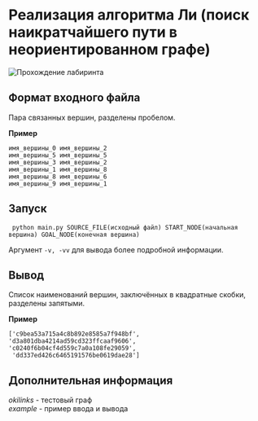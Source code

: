 Реализация алгоритма Ли (поиск наикратчайшего пути в неориентированном графе)
=============================================================================

![Прохождение лабиринта](https://upload.wikimedia.org/wikipedia/commons/9/93/Lee_wave_4.png)

Формат входного файла
----------------------
Пара связанных вершин, разделены пробелом.

**Пример**

    имя_вершины_0 имя_вершины_2
    имя_вершины_5 имя_вершины_5
    имя_вершины_3 имя_вершины_2
    имя_вершины_1 имя_вершины_8
    имя_вершины_8 имя_вершины_6
    имя_вершины_9 имя_вершины_1

Запуск
------

     python main.py SOURCE_FILE(исходный файл) START_NODE(начальная вершина) GOAL_NODE(конечная вершина)
Аргумент `-v, -vv` для вывода более подробной информации.

Вывод
------
Список наименований вершин, заключённых в квадратные скобки, разделены запятыми.

**Пример**

    ['c9bea53a715a4c8b892e8585a7f948bf', 'd3a801dba4214ad59cd323ffcaaf9606', 'c0240f6b04cf4d559c7a0a108fe29059',
     'dd337ed426c6465191576be0619dae28']
     
Дополнительная информация
--------------------------
*okilinks* - тестовый граф  
*example* - пример ввода и вывода
